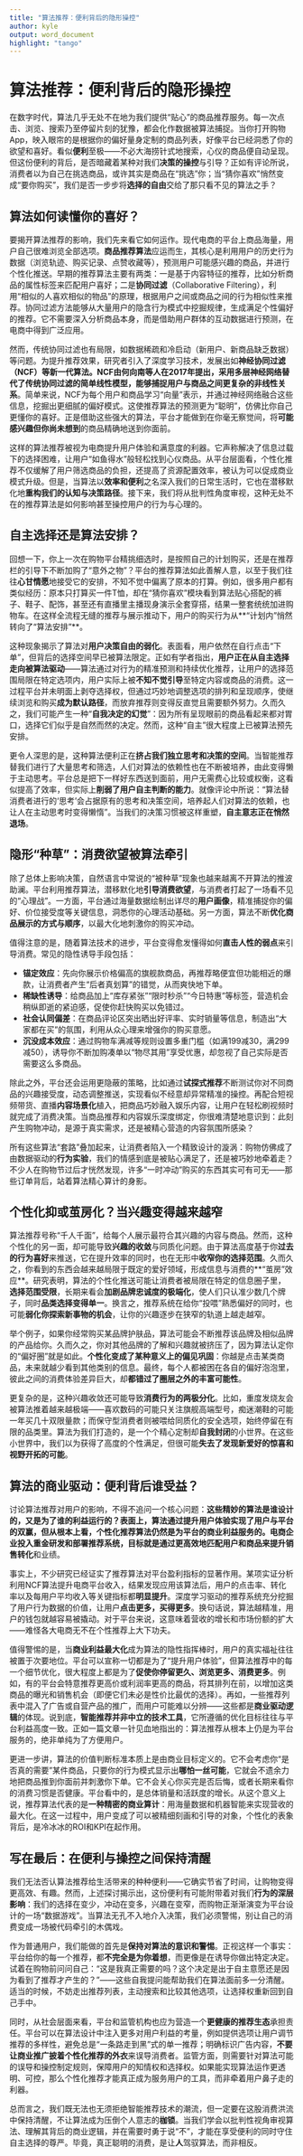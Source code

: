 ```yaml
---
title: "算法推荐：便利背后的隐形操控"
author: kyle
output: word_document
highlight: "tango"
---
```

# 算法推荐：便利背后的隐形操控

在数字时代，算法几乎无处不在地为我们提供“贴心”的商品推荐服务。每一次点击、浏览、搜索乃至停留片刻的犹豫，都会化作数据被算法捕捉。当你打开购物App，映入眼帘的是根据你的偏好量身定制的商品列表，好像平台已经洞悉了你的欲望和喜好。看似**便利**至极——不必大海捞针式地搜索，心仪的商品便自动呈现。但这份便利的背后，是否暗藏着某种对我们**决策的操控**与引导？正如有评论所说，消费者以为自己在挑选商品，或许其实是商品在“挑选”你；当“猜你喜欢”悄然变成“要你购买”，我们是否一步步将**选择的自由**交给了那只看不见的算法之手？

## 算法如何读懂你的喜好？

要揭开算法推荐的影响，我们先来看它如何运作。现代电商的平台上商品海量，用户自己很难浏览全部选项。**商品推荐算法**应运而生，其核心是利用用户的历史行为数据（浏览轨迹、购买记录、点赞收藏等），预测用户可能感兴趣的商品，并进行个性化推送。早期的推荐算法主要有两类：一是基于内容特征的推荐，比如分析商品的属性标签来匹配用户喜好；二是**协同过滤**（Collaborative Filtering），利用“相似的人喜欢相似的物品”的原理，根据用户之间或商品之间的行为相似性来推荐。协同过滤方法能够从大量用户的隐含行为模式中挖掘规律，生成满足个性偏好的推荐。它不需要深入分析商品本身，而是借助用户群体的互动数据进行预测，在电商中得到广泛应用。

然而，传统协同过滤也有局限，如数据稀疏和冷启动（新用户、新商品缺乏数据）等问题。为提升推荐效果，研究者引入了深度学习技术，发展出如**神经协同过滤（NCF）**等新一代算法。NCF由何向南等人在2017年提出，采用多层神经网络替代了传统协同过滤的简单线性模型，能够**捕捉用户与商品之间更复杂的非线性关系**。简单来说，NCF为每个用户和商品学习“向量”表示，并通过神经网络融合这些信息，挖掘出更细腻的偏好模式。这使推荐算法的预测更为“聪明”，仿佛比你自己更懂你的喜好。正是借助这些强大的算法，平台才能做到在你毫无察觉间，将**可能感兴趣但你尚未想到**的商品精确地送到你面前。

这样的算法推荐被视为电商提升用户体验和满意度的利器。它声称解决了信息过载下的选择困难，让用户“如鱼得水”般轻松找到心仪商品。从平台层面看，个性化推荐不仅缓解了用户筛选商品的负担，还提高了资源配置效率，被认为可以促成商业模式升级。但是，当算法以**效率和便利**之名深入我们的日常生活时，它也在潜移默化地**重构我们的认知与决策路径**。接下来，我们将从批判性角度审视，这种无处不在的推荐算法是如何影响甚至操控用户的行为与心理的。

## 自主选择还是算法安排？

回想一下，你上一次在购物平台精挑细选时，是按照自己的计划购买，还是在推荐栏的引导下不断加购了“意外之物”？平台的推荐算法如此善解人意，以至于我们往往**心甘情愿**地接受它的安排，不知不觉中偏离了原本的打算。例如，很多用户都有类似经历：原本只打算买一件T恤，却在“猜你喜欢”模块看到算法贴心搭配的裤子、鞋子、配饰，甚至还有直播里主播现身演示全套穿搭，结果一整套统统加进购物车。在这样全流程无缝的推荐与展示推动下，用户的购买行为从\*\*“计划内”悄然转向了“算法安排”\*\*。

这种现象揭示了算法对**用户决策自由的弱化**。表面看，用户依然在自行点击“下单”，但背后的选择空间早已被算法限定。正如有学者指出，**用户正在从自主选择走向被算法驱动**——算法通过对行为的精准预测和持续优化推荐，让用户的选择范围局限在特定选项内，用户实际上被**不知不觉引导**至特定内容或商品的消费。这一过程平台并未明面上剥夺选择权，但通过巧妙地调整选项的排列和呈现顺序，使继续浏览和购买**成为默认路径**，而放弃推荐则变得反直觉且需要额外努力。久而久之，我们可能产生一种“**自我决定的幻觉**”：因为所有呈现眼前的商品看起来都对胃口，选择它们似乎是自然而然的决定。然而，这种“自主”很大程度上已被算法预先安排。

更令人深思的是，这种算法便利正在**挤占我们独立思考和决策的空间**。当智能推荐替我们进行了大量思考和筛选，人们对算法的依赖性也在不断被培养，由此变得懒于主动思考。平台总是把下一样好东西送到面前，用户无需费心比较或权衡，这看似提高了效率，但实际上**削弱了用户自主判断的能力**。就像评论中所说：“算法替消费者进行的‘思考’会占据原有的思考和决策空间，培养起人们对算法的依赖，也让人在主动思考时变得懒惰”。当我们的决策习惯被这样重塑，**自主意志正在悄然退场**。

## 隐形“种草”：消费欲望被算法牵引

除了总体上影响决策，自然语言中常说的“被种草”现象也越来越离不开算法的推波助澜。平台利用推荐算法，潜移默化地**引导消费欲望**，与消费者打起了一场看不见的“心理战”。一方面，平台通过海量数据绘制出详尽的**用户画像**，精准捕捉你的偏好、价位接受度等关键信息，洞悉你的心理活动基础。另一方面，算法不断**优化商品展示的方式与顺序**，以最大化地刺激你的购买冲动。

值得注意的是，随着算法技术的进步，平台变得愈发懂得如何**直击人性的弱点**来引导消费。常见的隐性诱导手段包括：

* **锚定效应**：先向你展示价格偏高的旗舰款商品，再推荐略便宜但功能相近的爆款，让消费者产生“后者真划算”的错觉，从而爽快地下单。
* **稀缺性诱导**：给商品加上“库存紧张”“限时秒杀”“今日特惠”等标签，营造机会稍纵即逝的紧迫感，促使你赶快购买以免错过。
* **社会认同偏差**：在商品评论区突出晒出好评率、实时销量等信息，制造出“大家都在买”的氛围，利用从众心理来增强你的购买意愿。
* **沉没成本效应**：通过购物车满减等规则设置多重门槛（如满199减30，满299减50），诱导你不断加购凑单以“物尽其用”享受优惠，却忽视了自己实际是否需要这么多商品。

除此之外，平台还会运用更隐蔽的策略，比如通过**试探式推荐**不断测试你对不同商品的兴趣接受度，动态调整推送，实现看似不经意却异常精准的操控。再配合短视频带货、直播**内容场景化**植入，把商品巧妙融入娱乐内容，让用户在轻松刷视频时就完成了消费决策。当商品推荐和内容娱乐深度绑定，你很难清楚地意识到：此刻产生购物冲动，是源于真实需求，还是被精心营造的内容氛围所感染？

所有这些算法“套路”叠加起来，让消费者陷入一个精致设计的漩涡：购物仿佛成了由数据驱动的**行为实验**，我们的情感到底是被贴心满足了，还是被巧妙地牵着走？不少人在购物节过后才恍然发现，许多“一时冲动”购买的东西其实可有可无——那些订单背后，站着算法精心算计的身影。

## 个性化抑或茧房化？当兴趣变得越来越窄

算法推荐号称“千人千面”，给每个人展示最符合其兴趣的内容与商品。然而，这种个性化的另一面，却可能导致**兴趣的收敛**与同质化问题。由于算法高度基于你**过去的行为喜好**来推送，它在提升效率的同时，也在无形中**收窄你的选择范围**。久而久之，你看到的东西会越来越局限于既定的爱好领域，形成信息与消费的\*\*“茧房”效应\*\*。研究表明，算法的个性化推送可能让消费者被局限在特定的信息圈子里，**选择范围受限**，长期来看会**加剧品牌忠诚度的极端化**，使人们只认准少数几个牌子，同时**品类选择变得单一**。换言之，推荐系统在给你“投喂”熟悉偏好的同时，也可能**弱化你探索新事物的机会**，让你的兴趣逐步在狭窄的轨道上越走越窄。

举个例子，如果你经常购买某品牌护肤品，算法可能会不断推荐该品牌及相似品牌的产品给你。久而久之，你对其他品牌的了解和兴趣就被挤压了，因为算法认定你的“偏好圈”就是如此。**个性化变成了某种意义上的偏见巩固**：你越是点击某类商品，未来就越少看到其他类别的信息。最终，每个人都被困在各自的偏好泡泡里，彼此之间的消费体验差异巨大，却**都错过了圈层之外的丰富可能性**。

更复杂的是，这种兴趣收敛还可能导致**消费行为的两极分化**。比如，重度发烧友会被算法推着越来越极端——喜欢数码的可能只关注旗舰高端型号，痴迷潮鞋的可能一年买几十双限量款；而保守型消费者则被喂给同质化的安全选项，始终停留在有限的品类里。算法为我们打造的，是一个个精心定制却**自我封闭**的小世界。在这些小世界中，我们以为获得了高度的个性满足，但很可能**失去了发现新爱好的惊喜和视野开拓的可能**。

## 算法的商业驱动：便利背后谁受益？

讨论算法推荐对用户的影响，不得不追问一个核心问题：**这些精妙的算法是谁设计的，又是为了谁的利益运行的？**表面上，算法通过提升用户体验实现了用户与平台的双赢，但从根本上看，个性化推荐算法仍然是为平台的商业利益服务的。电商企业投入重金研发和部署推荐系统，目标就是通过更高效地匹配用户和商品来**提升销售转化**和业绩。

事实上，不少研究已经证实了推荐算法对平台盈利指标的显著作用。某项实证分析利用NCF算法提升电商平台收入，结果发现应用该算法后，用户的点击率、转化率以及每用户平均收入等关键指标都**明显提升**。深度学习驱动的推荐系统充分挖掘了用户行为数据的价值，让用户**点击更多，买得更多**。换句话说，算法越精准，用户的钱包就越容易被撬动。对于平台来说，这意味着营收的增长和市场份额的扩大——难怪各大电商无不在个性推荐上大下功夫。

值得警惕的是，当**商业利益最大化**成为算法的隐性指挥棒时，用户的真实福祉往往被置于次要地位。平台可以宣称一切都是为了“提升用户体验”，但算法推荐中的每一个细节优化，很大程度上都是为了**促使你停留更久、浏览更多、消费更多**。例如，有的平台会特意推荐更高价或利润率更高的商品，将其排列在前，以增加这类商品的曝光和销售机会（即便它们未必是性价比最优的选择）。再如，一些推荐列表中混入了广告或自营产品的推广，而用户可能难以分辨——这些都是**商业驱动逻辑**的体现。说到底，**智能推荐并非中立的技术工具**，它所遵循的优化目标往往与平台利益高度一致。正如一篇文章一针见血地指出的：算法推荐从根本上仍是为平台服务的，绝非单纯为了方便用户。

更进一步讲，算法的价值判断标准本质上是由商业目标定义的。它不会考虑你“是否真的需要”某件商品，只要你的行为模式显示出**哪怕一丝可能**，它就会不遗余力地把商品推到你面前并刺激你下单。它不会关心你买完是否后悔，或者长期来看你的消费习惯是否健康。平台看中的，是总体销量和活跃度的增长。从这个意义上说，推荐算法代表的是**一种精密的商业算计**：用海量数据和机器智能来实现营收的最大化。在这一过程中，用户变成了可以被精细刻画和引导的对象，个性化的表象背后，是冷冰冰的ROI和KPI在起作用。

## 写在最后：在便利与操控之间保持清醒

我们无法否认算法推荐给生活带来的种种便利——它确实节省了时间，让购物变得更高效、有趣。然而，上述探讨揭示出，这份便利有可能附带着对我们**行为的深层影响**：我们的选择在变少，冲动在变多，兴趣在变窄，而购物正渐渐演变为平台设计的一场“数据游戏”。当算法无孔不入地介入决策，我们必须警惕，别让自己的消费变成一场被代码牵引的木偶戏。

作为普通用户，我们能做的首先是**保持对算法的意识和警惕**。正视这样一个事实：平台给你的每一个推荐，都**不完全是为你着想**，而更像是在诱导你做出特定决定。试着在购物前问问自己：“这是我真正需要的吗？这个决定是出于自主意愿还是因为看到了推荐才产生的？”——这些自我提问能帮助我们在算法面前多一分清醒。适当的时候，不妨走出推荐列表，主动搜索和比较其他选项，让选择权重新回到自己手中。

同时，从社会层面来看，平台和监管机构也应为营造一个**更健康的推荐生态**承担责任。平台可以在算法设计中注入更多对用户利益的考量，例如提供选项让用户调节推荐的多样性，避免总是“一条路走到黑”式的单一推荐；明确标识广告内容，**不要让商业推广披着个性化推荐的外衣**来误导消费者。监管方面，则需要针对算法可能的误导和操控制定规则，保障用户的知情权和选择权。如果能实现算法运作更透明、可控，那么个性化推荐才能真正成为服务用户的工具，而非牵着用户鼻子走的利器。

总而言之，我们既无法也无须拒绝智能推荐技术的潮流，但一定要在这股消费洪流中保持清醒，不让算法成为压倒个人意志的**枷锁**。当我们学会以批判性视角审视算法、理解其背后的商业逻辑，并在需要时勇于说“不”，才能在享受便利的同时守住自主选择的尊严。毕竟，真正聪明的消费，是让**人**驾驭算法，而非相反。


